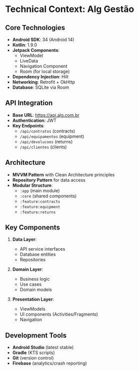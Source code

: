 # Technical Context: Alg Gestão

## Core Technologies
- **Android SDK**: 34 (Android 14)
- **Kotlin**: 1.9.0
- **Jetpack Components**:
  - ViewModel
  - LiveData
  - Navigation Component
  - Room (for local storage)
- **Dependency Injection**: Hilt
- **Networking**: Retrofit + OkHttp
- **Database**: SQLite via Room

## API Integration
- **Base URL**: https://api.alg.com.br
- **Authentication**: JWT
- **Key Endpoints**:
  - `/api/contratos` (contracts)
  - `/api/equipamentos` (equipment)
  - `/api/devolucoes` (returns)
  - `/api/clientes` (clients)

## Architecture
- **MVVM Pattern** with Clean Architecture principles
- **Repository Pattern** for data access
- **Modular Structure**:
  - `:app` (main module)
  - `:core` (shared components)
  - `:feature:contracts`
  - `:feature:equipment`
  - `:feature:returns`

## Key Components
1. **Data Layer**:
   - API service interfaces
   - Database entities
   - Repositories

2. **Domain Layer**:
   - Business logic
   - Use cases
   - Domain models

3. **Presentation Layer**:
   - ViewModels
   - UI components (Activities/Fragments)
   - Navigation

## Development Tools
- **Android Studio** (latest stable)
- **Gradle** (KTS scripts)
- **Git** (version control)
- **Firebase** (analytics/crash reporting)
